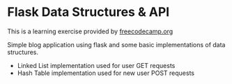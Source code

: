 # Flask Data Structures & API

This is a learning exercise provided by [freecodecamp.org](https://www.youtube.com/watch?v=74NW-84BqbA)  

Simple blog application using flask and some basic implementations of data structures.  

* Linked List implementation used for user GET requests
* Hash Table implementation used for new user POST requests
